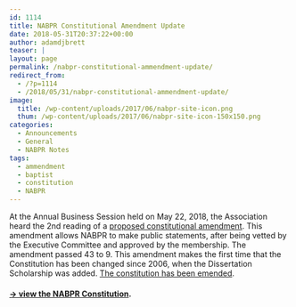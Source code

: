 ```yaml
---
id: 1114
title: NABPR Constitutional Amendment Update
date: 2018-05-31T20:37:22+00:00
author: adamdjbrett
teaser: |
layout: page
permalink: /nabpr-constitutional-ammendment-update/
redirect_from:
  - /?p=1114
  - /2018/05/31/nabpr-constitutional-ammendment-update/
image:
  title: /wp-content/uploads/2017/06/nabpr-site-icon.png
  thum: /wp-content/uploads/2017/06/nabpr-site-icon-150x150.png
categories:
  - Announcements
  - General
  - NABPR Notes
tags:
  - ammendment
  - baptist
  - constitution
  - NABPR
---
```

At the Annual Business Session held on May 22, 2018, the Association heard the 2nd reading of a [proposed constitutional amendment](https://nabpr.org/about-nabpr/constitution/proposed-amendment-xi/). This amendment allows NABPR to make public statements, after being vetted by the Executive Committee and approved by the membership. The amendment passed 43 to 9. This amendment makes the first time that the Constitution has been changed since 2006, when the Dissertation Scholarship was added. [The constitution has been emended](https://nabpr.org/about-nabpr/constitution/).

#### [→ view the NABPR Constitution](https://nabpr.org/about-nabpr/constitution/).
